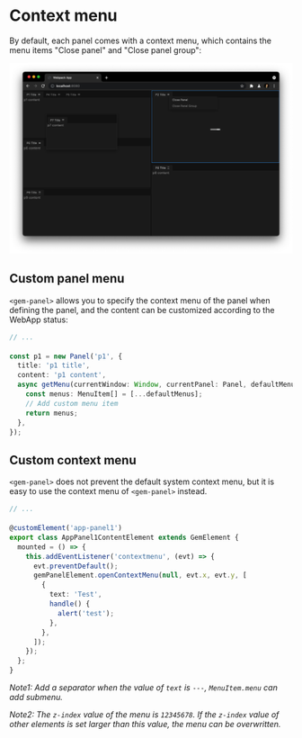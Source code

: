 # Context menu

By default, each panel comes with a context menu, which contains the menu items "Close panel" and "Close panel group":

![screenshot](https://raw.githubusercontent.com/mantou132/gem-panel/master/screenshots/style.png)

## Custom panel menu

`<gem-panel>` allows you to specify the context menu of the panel when defining the panel, and the content can be customized according to the WebApp status:

```ts 6-10
// ...

const p1 = new Panel('p1', {
  title: 'p1 title',
  content: 'p1 content',
  async getMenu(currentWindow: Window, currentPanel: Panel, defaultMenus: MenuItem[]) {
    const menus: MenuItem[] = [...defaultMenus];
    // Add custom menu item
    return menus;
  },
});
```

## Custom context menu

`<gem-panel>` does not prevent the default system context menu, but it is easy to use the context menu of `<gem-panel>` instead.

```ts 7-15
// ...

@customElement('app-panel1')
export class AppPanel1ContentElement extends GemElement {
  mounted = () => {
    this.addEventListener('contextmenu', (evt) => {
      evt.preventDefault();
      gemPanelElement.openContextMenu(null, evt.x, evt.y, [
        {
          text: 'Test',
          handle() {
            alert('test');
          },
        },
      ]);
    });
  };
}
```

_Note1: Add a separator when the value of `text` is `---`, `MenuItem.menu` can add submenu._

_Note2: The `z-index` value of the menu is `12345678`. If the `z-index` value of other elements is set larger than this value, the menu can be overwritten._
